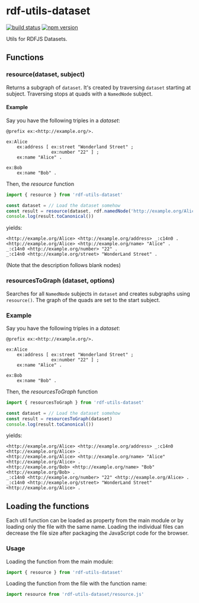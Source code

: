 # rdf-utils-dataset
[![build status](https://img.shields.io/github/workflow/status/rdf-ext/rdf-utils-dataset/Test)](https://github.com/rdf-ext/rdf-utils-dataset/actions/workflows/test.yaml)
[![npm version](https://img.shields.io/npm/v/rdf-utils-dataset.svg)](https://www.npmjs.com/package/rdf-utils-dataset)

Utils for RDFJS Datasets.

## Functions

### resource(dataset, subject)

Returns a subgraph of `dataset`. It's created by traversing `dataset` starting at subject. Traversing stops at quads with a `NamedNode` subject.

#### Example

Say you have the following triples in a *dataset*:

```turtle
@prefix ex:<http://example.org/>.

ex:Alice
    ex:address [ ex:street "Wonderland Street" ;
                 ex:number "22" ] ;
    ex:name "Alice" .

ex:Bob
    ex:name "Bob" .
```

Then, the *resource* function

```js
import { resource } from 'rdf-utils-dataset'

const dataset = // Load the dataset somehow
const result = resource(dataset, rdf.namedNode('http://example.org/Alice'))
console.log(result.toCanonical())
```

yields:

```n3
<http://example.org/Alice> <http://example.org/address> _:c14n0 .
<http://example.org/Alice> <http://example.org/name> "Alice" .
_:c14n0 <http://example.org/number> "22" .
_:c14n0 <http://example.org/street> "WonderLand Street" .
```

(Note that the description follows blank nodes)

### resourcesToGraph (dataset, options)

Searches for all `NamedNode` subjects in `dataset` and creates subgraphs using `resource()`. The graph of the quads are set to the start subject.  

### Example

Say you have the following triples in a *dataset*:

```turtle
@prefix ex:<http://example.org/>.

ex:Alice
    ex:address [ ex:street "Wonderland Street" ;
                 ex:number "22" ] ;
    ex:name "Alice" .

ex:Bob
    ex:name "Bob" .
```

Then, the *resourcesToGraph* function

```js
import { resourcesToGraph } from 'rdf-utils-dataset'

const dataset = // Load the dataset somehow
const result = resourcesToGraph(dataset)
console.log(result.toCanonical())
```

yields:

```n3
<http://example.org/Alice> <http://example.org/address> _:c14n0 <http://example.org/Alice> .
<http://example.org/Alice> <http://example.org/name> "Alice" <http://example.org/Alice> .
<http://example.org/Bob> <http://example.org/name> "Bob" <http://example.org/Bob> .
_:c14n0 <http://example.org/number> "22" <http://example.org/Alice> .
_:c14n0 <http://example.org/street> "WonderLand Street" <http://example.org/Alice> .
```

## Loading the functions

Each util function can be loaded as property from the main module or by loading only the file with the same name. Loading the individual files can decrease the file size after packaging the JavaScript code for the browser.

### Usage

Loading the function from the main module:

```js
import { resource } from 'rdf-utils-dataset'
```

Loading the function from the file with the function name:

```js
import resource from 'rdf-utils-dataset/resource.js'
```
